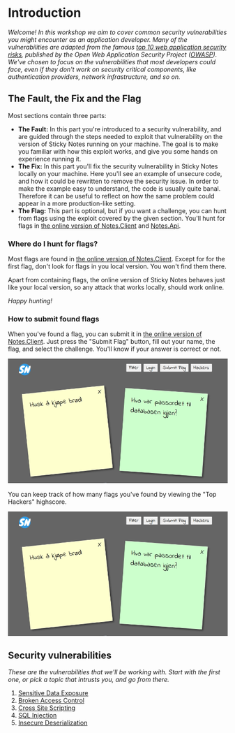 Introduction
============
_Welcome! In this workshop we aim to cover common security vulnerabilities you might encounter as an application developer. Many of the vulnerabilities are adapted from the famous [top 10 web application security risks](https://owasp.org/Top10/), published by the Open Web Application Security Project ([OWASP](https://owasp.org/)). We've chosen to focus on the vulnerabilities that most developers could face, even if they don't work on security critical components, like authentication providers, network infrastructure, and so on._

The Fault, the Fix and the Flag
-------------------------------
Most sections contain three parts:
* __The Fault:__ In this part you're introduced to a security vulnerability, and are guided through the steps needed to exploit that vulnerability on the version of Sticky Notes running on your machine. The goal is to make you familiar with how this exploit works, and give you some hands on experience running it.
* __The Fix:__ In this part you'll fix the security vulnerability in Sticky Notes locally on your machine. Here you'll see an example of unsecure code, and how it could be rewritten to remove the security issue. In order to make the example easy to understand, the code is usually quite banal. Therefore it can be useful to reflect on how the same problem could appear in a more production-like setting.
* __The Flag:__ This part is optional, but if you want a challenge, you can hunt from flags using the exploit covered by the given section. You'll hunt for flags in [the online version of Notes.Client](http://sticky-notes.eu.ngrok.io/client/) and [Notes.Api](http://sticky-notes.eu.ngrok.io/swagger/index.html).

### Where do I hunt for flags?
Most flags are found in [the online version of Notes.Client](http://sticky-notes.eu.ngrok.io/client/). Except for for the first flag, don't look for flags in you local version. You won't find them there.

Apart from containing flags, the online version of Sticky Notes behaves just like your local version, so any attack that works locally, should work online.

_Happy hunting!_

### How to submit found flags
When you've found a flag, you can submit it in [the online version of Notes.Client](http://sticky-notes.eu.ngrok.io/client/). Just press the "Submit Flag" button, fill out your name, the flag, and select the challenge. You'll know if your answer is correct or not.

![](../Images/notes-client-submit-answer.gif)

You can keep track of how many flags you've found by viewing the "Top Hackers" highscore.

![](../Images/notes-client-top-hackers.gif)

Security vulnerabilities
------------------------
_These are the vulnerabilities that we'll be working with. Start with the first one, or pick a topic that intrusts you, and go from there._

1. [Sensitive Data Exposure](1_SENSITIVE_DATA_EXPOSURE.md)
2. [Broken Access Control](2_BROKEN_ACCESS_CONTROL.md)
3. [Cross Site Scripting](3_CROSS_SITE_SCRIPTING.md)
4. [SQL Injection](4_SQL_INJECTION.md)
5. [Insecure Deserialization](5_INSECURE_DESERIALIZATION.md)
